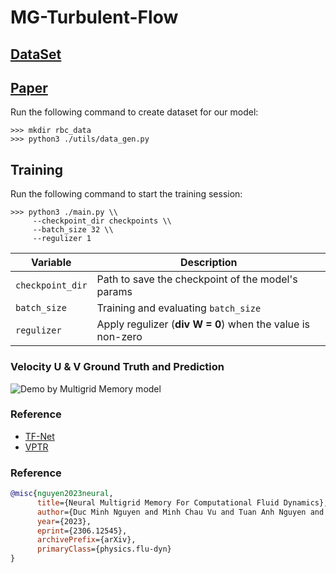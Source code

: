 # MG-Turbulent-Flow

## [DataSet](https://drive.google.com/drive/folders/1VOtLjfAkCWJePiacoDxC-nrgCREKvrpE?usp=sharing.)
## [Paper](https://www.overleaf.com/project/63711e51999d2cb512a281c0)

Run the following command to create dataset for our model:

```
>>> mkdir rbc_data
>>> python3 ./utils/data_gen.py
```

## Training

Run the following command to start the training session:

```
>>> python3 ./main.py \\
     --checkpoint_dir checkpoints \\
     --batch_size 32 \\
     --regulizer 1
```

| Variable             | Description                                                |
| -------------------- | ---------------------------------------------------------- |
| ```checkpoint_dir``` | Path to save the checkpoint of the model's params          |
| ```batch_size```     | Training and evaluating ```batch_size```                   |
| ```regulizer```      | Apply regulizer (**div W = 0**) when the value is non-zero |

### Velocity U & V Ground Truth and Prediction

![Demo by Multigrid Memory model](demo/Compare.gif)

### Reference

- [TF-Net](https://github.com/Rose-STL-Lab/Turbulent-Flow-Net)
- [VPTR](https://github.com/XiYe20/VPTR)

### Reference

```bibtex
@misc{nguyen2023neural,
      title={Neural Multigrid Memory For Computational Fluid Dynamics}, 
      author={Duc Minh Nguyen and Minh Chau Vu and Tuan Anh Nguyen and Tri Huynh and Nguyen Tri Nguyen and Truong Son Hy},
      year={2023},
      eprint={2306.12545},
      archivePrefix={arXiv},
      primaryClass={physics.flu-dyn}
}
```
